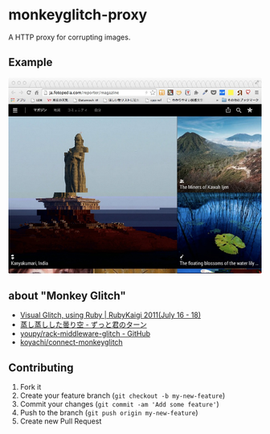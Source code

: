 # monkeyglitch-proxy

A HTTP proxy for corrupting images.

## Example

![example_result](https://raw.githubusercontent.com/koyachi/monkeyglitch-proxy/master/examples/monkeyglitchproxy+fotopedia.jpg)

## about "Monkey Glitch"

- [Visual Glitch, using Ruby | RubyKaigi 2011(July 16 - 18)](http://rubykaigi.org/2011/en/schedule/details/18S02)
- [蒸し蒸しした曇り空 - ずっと君のターン](http://d.hatena.ne.jp/technohippy/20110806#1312604810)
- [youpy/rack-middleware-glitch - GitHub](https://github.com/youpy/rack-middleware-glitch)
- [koyachi/connect-monkeyglitch](https://github.com/koyachi/connect-monkeyglitch)

## Contributing

1. Fork it
2. Create your feature branch (`git checkout -b my-new-feature`)
3. Commit your changes (`git commit -am 'Add some feature'`)
4. Push to the branch (`git push origin my-new-feature`)
5. Create new Pull Request
